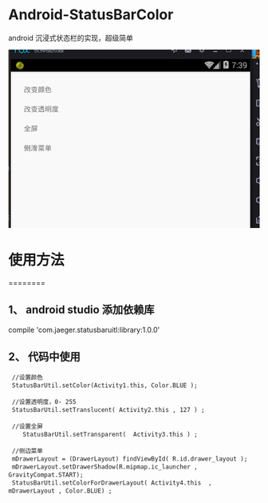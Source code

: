 # Android-StatusBarColor
android 沉浸式状态栏的实现，超级简单


![效果图](GIF1.gif)


# 使用方法
  ========

 1、  android studio 添加依赖库
 ------------------------------

  compile 'com.jaeger.statusbaruitl:library:1.0.0'
  
  
 2、  代码中使用
 ---------------
 
     //设置颜色
     StatusBarUtil.setColor(Activity1.this, Color.BLUE );
         
     //设置透明度，0- 255
     StatusBarUtil.setTranslucent( Activity2.this , 127 ) ;
         
     //设置全屏
        StatusBarUtil.setTransparent(  Activity3.this ) ;
        
     //侧边菜单
     mDrawerLayout = (DrawerLayout) findViewById( R.id.drawer_layout );
     mDrawerLayout.setDrawerShadow(R.mipmap.ic_launcher , GravityCompat.START);
     StatusBarUtil.setColorForDrawerLayout( Activity4.this  , mDrawerLayout , Color.BLUE) ;
